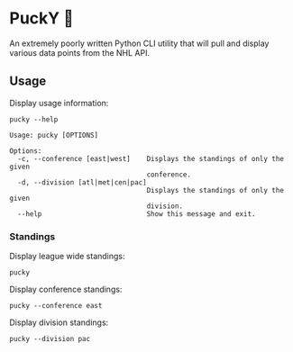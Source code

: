 # PuckY 🏒

An extremely poorly written Python CLI utility that will pull and display various
data points from the NHL API.

## Usage

Display usage information:

```
pucky --help
```

```
Usage: pucky [OPTIONS]

Options:
  -c, --conference [east|west]    Displays the standings of only the given
                                  conference.
  -d, --division [atl|met|cen|pac]
                                  Displays the standings of only the given
                                  division.
  --help                          Show this message and exit.
```

### Standings

Display league wide standings:

```
pucky
```

Display conference standings:

```
pucky --conference east
```

Display division standings:

```
pucky --division pac
```